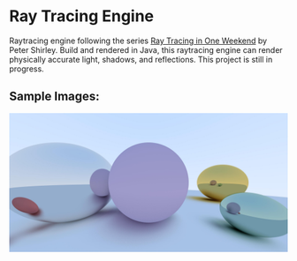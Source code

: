 # Ray Tracing Engine
Raytracing engine following the series [Ray Tracing in One Weekend](https://raytracing.github.io/) by Peter Shirley.
Build and rendered in Java, this raytracing engine can render physically accurate light, shadows, and reflections.
This project is still in progress.

## Sample Images:
![This is an image](https://github.com/carlgombert/Raytracer/blob/main/raytracer/Images/progress3.jpg)
